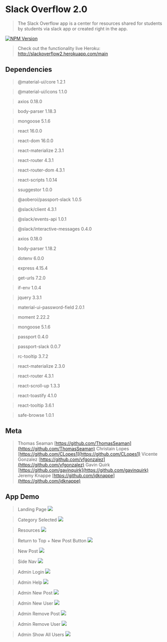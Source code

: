 # Slack Overflow 2.0
> The Slack Overflow app is a center for resources shared for students by students via slack app or created right in the app. 

[![NPM Version][npm-image]][npm-url]

> Check out the functionality live Heroku: http://slackoverflow2.herokuapp.com/main

## Dependencies

> @material-ui/core 1.2.1

> @material-ui/icons 1.1.0

> axios 0.18.0

> body-parser 1.18.3

> mongoose 5.1.6

> react 16.0.0

> react-dom 16.0.0

> react-materialize 2.3.1

> react-router 4.3.1

> react-router-dom 4.3.1

> react-scripts 1.0.14

> ssuggestor 1.0.0

> @aoberoi/passport-slack 1.0.5

> @slack/client 4.3.1

> @slack/events-api 1.0.1

> @slack/interactive-messages 0.4.0

> axios 0.18.0

> body-parser 1.18.2

> dotenv 6.0.0

> express 4.15.4

> get-urls 7.2.0

> if-env 1.0.4

> jquery 3.3.1

> material-ui-password-field 2.0.1

> moment 2.22.2

> mongoose 5.1.6

> passport 0.4.0

> passport-slack 0.0.7

> rc-tooltip 3.7.2

> react-materialize 2.3.0

> react-router 4.3.1

> react-scroll-up 1.3.3

> react-toastify 4.1.0

> react-tooltip 3.6.1

> safe-browse 1.0.1

## Meta

> Thomas Seaman
[https://github.com/ThomasSeaman](https://github.com/ThomasSeaman)
> Christain Lopes
[https://github.com/CLopes1](https://github.com/CLopes1)
> Vicente Gonzalez
[https://github.com/vfgonzalez](https://github.com/vfgonzalez)
> Gavin Quirk
[https://github.com/gavinquirk](https://github.com/gavinquirk)
> Jeremy Knappe
[https://github.com/jdknappe](https://github.com/jdknappe)

<!-- Markdown link & img dfn's -->
[npm-image]: https://img.shields.io/npm/v/datadog-metrics.svg?style=flat-square
[npm-url]: https://npmjs.org/package/datadog-metrics
[npm-downloads]: https://img.shields.io/npm/dm/datadog-metrics.svg?style=flat-square

## App Demo

> Landing Page
![](./client/public/images/readmescreenshots/main.png)

> Category Selected
![](./client/public/images/readmescreenshots/categoryselected.png)

> Resources
![](./client/public/images/readmescreenshots/resources.png)

> Return to Top + New Post Button
![](./client/public/images/readmescreenshots/returntotop_newpostbutton.png)

> New Post
![](./client/public/images/readmescreenshots/newpost.png)

> Side Nav
![](./client/public/images/readmescreenshots/sidenav.png)

> Admin Login
![](./client/public/images/readmescreenshots/adminlogin.png)

> Admin Help
![](./client/public/images/readmescreenshots/adminhelp.png)

> Admin New Post
![](./client/public/images/readmescreenshots/adminnewpost.png)

> Admin New User
![](./client/public/images/readmescreenshots/adminnewuser.png)

> Admin Remove Post
![](./client/public/images/readmescreenshots/adminremovepost.png)

> Admin Remove User
![](./client/public/images/readmescreenshots/adminremoveuser.png)

> Admin Show All Users
![](./client/public/images/readmescreenshots/resources.png)